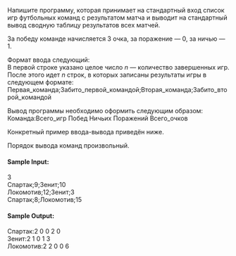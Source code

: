 Напишите программу, которая принимает на стандартный вход список игр футбольных команд с результатом матча и выводит на
стандартный вывод сводную таблицу результатов всех матчей.

За победу команде начисляется 3 очка, за поражение — 0, за ничью — 1.

Формат ввода следующий:  
В первой строке указано целое число $n$ — количество завершенных игр.  
После этого идет $n$ строк, в которых записаны результаты игры в следующем формате:  
Первая_команда;Забито_первой_командой;Вторая_команда;Забито_второй_командой

Вывод программы необходимо оформить следующим образом:  
Команда:Всего_игр Побед Ничьих Поражений Всего_очков

Конкретный пример ввода-вывода приведён ниже.

Порядок вывода команд произвольный.

#### Sample Input:

3  
Спартак;9;Зенит;10  
Локомотив;12;Зенит;3  
Спартак;8;Локомотив;15

#### Sample Output:

Спартак:2 0 0 2 0  
Зенит:2 1 0 1 3  
Локомотив:2 2 0 0 6